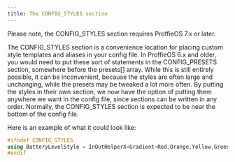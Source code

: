 ```yaml
---
title: The CONFIG_STYLES section
---
```


Please note, the CONFIG_STYLES section requires ProffieOS 7.x or later.

The CONFIG_STYLES section is a convenience location for placing custom style templates and aliases in your config file. In ProffieOS 6.x and older, you would need to put these sort of statements in the CONFIG_PRESETS section, somewhere before the presets[] array. While this is still entirely possible, it can be inconvenient, because the styles are often large and unchanging, while the presets may be tweaked a lot more often. By putting the styles in their own section, we now have the option of putting them anywhere we want in the config file, since sections can be written in any order. Normally, the CONFIG_STYLES section is expected to be near the bottom of the config file.

Here is an example of what it could look like:
```cpp
#ifndef CONFIG_STYLES
using BatteryLevelStyle = InOutHelperX<Gradient<Red,Orange,Yellow,Green,Green,Green,Green>, BatteryLevel>;
#endif
```

